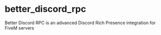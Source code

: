 # better_discord_rpc
Better Discord RPC is an advanced Discord Rich Presence integration for FiveM servers
